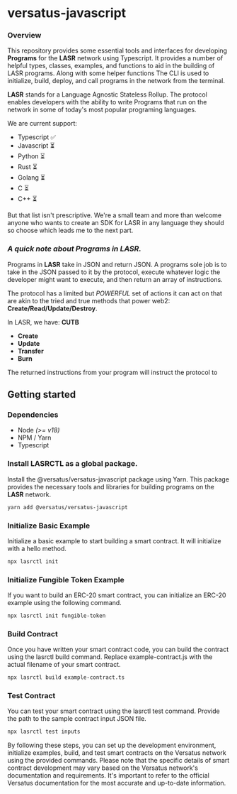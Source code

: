 # versatus-javascript
### Overview
This repository provides some essential tools and interfaces for developing 
**Programs** for the **LASR** network using Typescript.
It provides a number of helpful types, classes,
examples, and functions to aid in the building of LASR programs. 
Along with some helper functions The CLI is used to 
initialize, build, deploy, and call programs in the network from the terminal.

**LASR** stands for a Language Agnostic Stateless Rollup. The protocol
enables developers with the ability to write Programs that run on the network
in some of today's most popular programing languages. 

We are current support:
* Typescript ✅
* Javascript ⏳
* Python ⏳
* Rust ⏳
* Golang ⏳
* C ⏳
* C++ ⏳

But that list isn't prescriptive. We're a small team and more than welcome
anyone who wants to create an SDK for LASR in any language they should so choose
which leads me to the next part.

### _A quick note about Programs in LASR._ 
Programs in **LASR** take in JSON and return JSON. A programs sole job is to 
take in the JSON passed to it by the protocol, execute whatever logic the 
developer might want to execute, and then return an array of instructions.

The protocol has a limited but _POWERFUL_ set of actions it can act on that are
akin to the tried and true methods that power web2: **Create/Read/Update/Destroy**.

In LASR, we have: **CUTB**

* **Create**
* **Update**
* **Transfer**
* **Burn**

The returned instructions from your program will instruct the protocol to  

## Getting started

### Dependencies
* Node _(>= v18)_
* NPM / Yarn
* Typescript



### Install LASRCTL as a global package.
Install the @versatus/versatus-javascript package using Yarn. 
This package provides the necessary tools and libraries for building 
programs on the **LASR** network.
```bash
yarn add @versatus/versatus-javascript
```

### Initialize Basic Example
Initialize a basic example to start building a smart contract. It will initialize with a hello method.
```bash
npx lasrctl init
```

### Initialize Fungible Token Example
If you want to build an ERC-20 smart contract, you can initialize an ERC-20 example using the following command.
```bash
npx lasrctl init fungible-token 
```

### Build Contract
Once you have written your smart contract code, you can build the contract using the lasrctl build command. Replace example-contract.js with the actual filename of your smart contract.
```bash
npx lasrctl build example-contract.ts
```

### Test Contract
You can test your smart contract using the lasrctl test command. Provide the path to the sample contract input JSON file.
```bash
npx lasrctl test inputs
```
By following these steps, you can set up the development environment, initialize examples, build, and test smart contracts on the Versatus network using the provided commands.
Please note that the specific details of smart contract development may vary based on the Versatus network's documentation and requirements. It's important to refer to the official Versatus documentation for the most accurate and up-to-date information.
